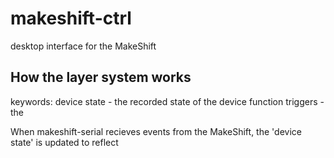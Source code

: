 # makeshift-ctrl
desktop interface for the MakeShift

## How the layer system works

keywords:
device state - the recorded state of the device
function triggers - the 

When makeshift-serial recieves events from the MakeShift, the 'device state' is updated to reflect